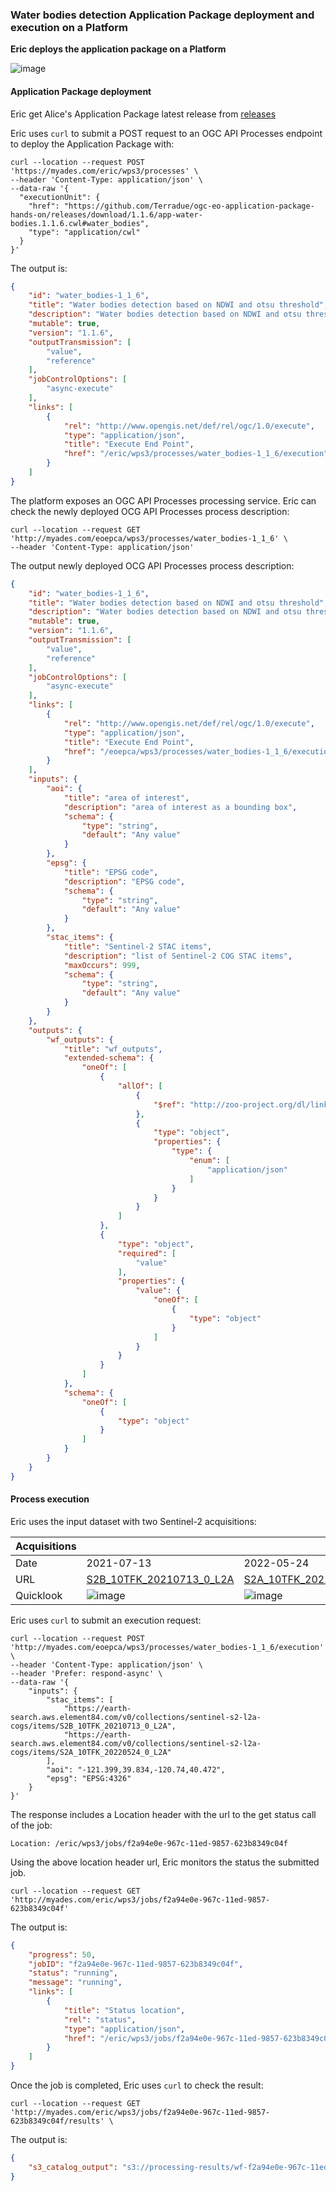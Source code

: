 ### Water bodies detection Application Package deployment and execution on a Platform

**Eric deploys the application package on a Platform**

![image](./water-bodies-tb18-eric.jpg)

#### Application Package deployment

Eric get Alice's Application Package latest release from [releases](https://github.com/Terradue/ogc-eo-application-package-hands-on/releases)

Eric uses `curl` to submit a POST request to an OGC API Processes endpoint to deploy the Application Package with: 

```console
curl --location --request POST 'https://myades.com/eric/wps3/processes' \
--header 'Content-Type: application/json' \
--data-raw '{
  "executionUnit": {
    "href": "https://github.com/Terradue/ogc-eo-application-package-hands-on/releases/download/1.1.6/app-water-bodies.1.1.6.cwl#water_bodies",
    "type": "application/cwl"
  }
}'
```

The output is:

```json
{
    "id": "water_bodies-1_1_6",
    "title": "Water bodies detection based on NDWI and otsu threshold",
    "description": "Water bodies detection based on NDWI and otsu threshold",
    "mutable": true,
    "version": "1.1.6",
    "outputTransmission": [
        "value",
        "reference"
    ],
    "jobControlOptions": [
        "async-execute"
    ],
    "links": [
        {
            "rel": "http://www.opengis.net/def/rel/ogc/1.0/execute",
            "type": "application/json",
            "title": "Execute End Point",
            "href": "/eric/wps3/processes/water_bodies-1_1_6/execution"
        }
    ]
}
```

The platform exposes an OGC API Processes processing service. Eric can check the newly deployed OCG API Processes process description: 

```console
curl --location --request GET 'http://myades.com/eoepca/wps3/processes/water_bodies-1_1_6' \
--header 'Content-Type: application/json'
```

The output newly deployed OCG API Processes process description:

```json
{
    "id": "water_bodies-1_1_6",
    "title": "Water bodies detection based on NDWI and otsu threshold",
    "description": "Water bodies detection based on NDWI and otsu threshold",
    "mutable": true,
    "version": "1.1.6",
    "outputTransmission": [
        "value",
        "reference"
    ],
    "jobControlOptions": [
        "async-execute"
    ],
    "links": [
        {
            "rel": "http://www.opengis.net/def/rel/ogc/1.0/execute",
            "type": "application/json",
            "title": "Execute End Point",
            "href": "/eoepca/wps3/processes/water_bodies-1_1_6/execution"
        }
    ],
    "inputs": {
        "aoi": {
            "title": "area of interest",
            "description": "area of interest as a bounding box",
            "schema": {
                "type": "string",
                "default": "Any value"
            }
        },
        "epsg": {
            "title": "EPSG code",
            "description": "EPSG code",
            "schema": {
                "type": "string",
                "default": "Any value"
            }
        },
        "stac_items": {
            "title": "Sentinel-2 STAC items",
            "description": "list of Sentinel-2 COG STAC items",
            "maxOccurs": 999,
            "schema": {
                "type": "string",
                "default": "Any value"
            }
        }
    },
    "outputs": {
        "wf_outputs": {
            "title": "wf_outputs",
            "extended-schema": {
                "oneOf": [
                    {
                        "allOf": [
                            {
                                "$ref": "http://zoo-project.org/dl/link.json"
                            },
                            {
                                "type": "object",
                                "properties": {
                                    "type": {
                                        "enum": [
                                            "application/json"
                                        ]
                                    }
                                }
                            }
                        ]
                    },
                    {
                        "type": "object",
                        "required": [
                            "value"
                        ],
                        "properties": {
                            "value": {
                                "oneOf": [
                                    {
                                        "type": "object"
                                    }
                                ]
                            }
                        }
                    }
                ]
            },
            "schema": {
                "oneOf": [
                    {
                        "type": "object"
                    }
                ]
            }
        }
    }
}
```

#### Process execution

Eric uses the input dataset with two Sentinel-2 acquisitions:

| Acquisitions 	|                                                                                                                                       	|                                                                                                                                       	|
|--------------	|---------------------------------------------------------------------------------------------------------------------------------------	|---------------------------------------------------------------------------------------------------------------------------------------	|
| Date         	|                                                               2021-07-13                                                              	|                                                               2022-05-24                                                              	|
| URL          	| [S2B_10TFK_20210713_0_L2A](https://earth-search.aws.element84.com/v0/collections/sentinel-s2-l2a-cogs/items/S2B_10TFK_20210713_0_L2A) 	| [S2A_10TFK_20220524_0_L2A](https://earth-search.aws.element84.com/v0/collections/sentinel-s2-l2a-cogs/items/S2A_10TFK_20220524_0_L2A) 	|
| Quicklook    	| ![image](https://roda.sentinel-hub.com/sentinel-s2-l1c/tiles/10/T/FK/2021/7/13/0/preview.jpg)                                         	| ![image](https://roda.sentinel-hub.com/sentinel-s2-l1c/tiles/10/T/FK/2021/7/13/0/preview.jpg)                                         	|

Eric uses `curl` to submit an execution request:

```console
curl --location --request POST 'http://myades.com/eoepca/wps3/processes/water_bodies-1_1_6/execution' \
--header 'Content-Type: application/json' \
--header 'Prefer: respond-async' \
--data-raw '{
    "inputs": {
        "stac_items": [
            "https://earth-search.aws.element84.com/v0/collections/sentinel-s2-l2a-cogs/items/S2B_10TFK_20210713_0_L2A",
            "https://earth-search.aws.element84.com/v0/collections/sentinel-s2-l2a-cogs/items/S2A_10TFK_20220524_0_L2A"
        ],
        "aoi": "-121.399,39.834,-120.74,40.472",
        "epsg": "EPSG:4326"
    }
}'
```

The response includes a Location header with the url to the get status call of the job:

```
Location: /eric/wps3/jobs/f2a94e0e-967c-11ed-9857-623b8349c04f
```

Using the above location header url, Eric monitors the status the submitted job.

```console
curl --location --request GET 'http://myades.com/eric/wps3/jobs/f2a94e0e-967c-11ed-9857-623b8349c04f'
```

The output is:

```json
{
    "progress": 50,
    "jobID": "f2a94e0e-967c-11ed-9857-623b8349c04f",
    "status": "running",
    "message": "running",
    "links": [
        {
            "title": "Status location",
            "rel": "status",
            "type": "application/json",
            "href": "/eric/wps3/jobs/f2a94e0e-967c-11ed-9857-623b8349c04f"
        }
    ]
}
```

Once the job is completed, Eric uses `curl` to check the result:

```console
curl --location --request GET 'http://myades.com/eric/wps3/jobs/f2a94e0e-967c-11ed-9857-623b8349c04f/results' \
```

The output is:

```json
{
    "s3_catalog_output": "s3://processing-results/wf-f2a94e0e-967c-11ed-9857-623b8349c04f/catalog.json",
}
```
